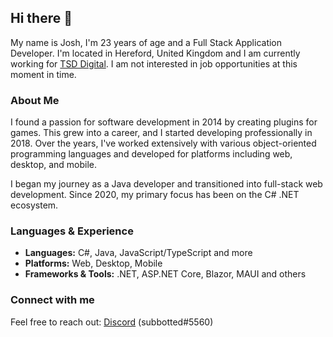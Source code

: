 ## Hi there 👋

My name is Josh, I'm 23 years of age and a Full Stack Application Developer. I'm located in Hereford, United Kingdom and I am currently working for [TSD Digital](https://tsd.digital/). I am not interested in job opportunities at this moment in time.

### About Me
I found a passion for software development in 2014 by creating plugins for games. This grew into a career, and I started developing professionally in 2018. Over the years, I've worked extensively with various object-oriented programming languages and developed for platforms including web, desktop, and mobile.

I began my journey as a Java developer and transitioned into full-stack web development. Since 2020, my primary focus has been on the C# .NET ecosystem.

### Languages & Experience
- **Languages:** C#, Java, JavaScript/TypeScript and more
- **Platforms:** Web, Desktop, Mobile
- **Frameworks & Tools:** .NET, ASP.NET Core, Blazor, MAUI and others

### Connect with me
Feel free to reach out:
[Discord](https://discord.com) (subbotted#5560)
